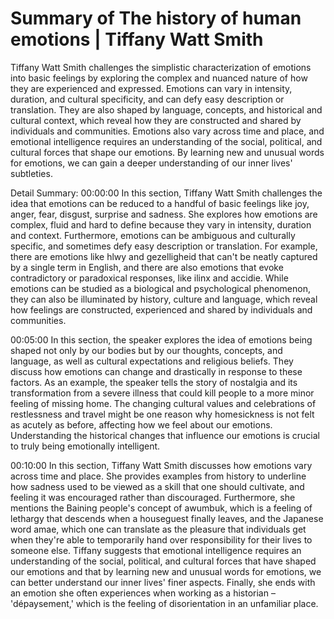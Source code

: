 # Summary of The history of human emotions | Tiffany Watt Smith

Tiffany Watt Smith challenges the simplistic characterization of emotions into basic feelings by exploring the complex and nuanced nature of how they are experienced and expressed. Emotions can vary in intensity, duration, and cultural specificity, and can defy easy description or translation. They are also shaped by language, concepts, and historical and cultural context, which reveal how they are constructed and shared by individuals and communities. Emotions also vary across time and place, and emotional intelligence requires an understanding of the social, political, and cultural forces that shape our emotions. By learning new and unusual words for emotions, we can gain a deeper understanding of our inner lives' subtleties.

Detail Summary: 
00:00:00
In this section, Tiffany Watt Smith challenges the idea that emotions can be reduced to a handful of basic feelings like joy, anger, fear, disgust, surprise and sadness. She explores how emotions are complex, fluid and hard to define because they vary in intensity, duration and context. Furthermore, emotions can be ambiguous and culturally specific, and sometimes defy easy description or translation. For example, there are emotions like hlwy and gezelligheid that can't be neatly captured by a single term in English, and there are also emotions that evoke contradictory or paradoxical responses, like ilinx and accidie. While emotions can be studied as a biological and psychological phenomenon, they can also be illuminated by history, culture and language, which reveal how feelings are constructed, experienced and shared by individuals and communities.

00:05:00
In this section, the speaker explores the idea of emotions being shaped not only by our bodies but by our thoughts, concepts, and language, as well as cultural expectations and religious beliefs. They discuss how emotions can change and drastically in response to these factors. As an example, the speaker tells the story of nostalgia and its transformation from a severe illness that could kill people to a more minor feeling of missing home. The changing cultural values and celebrations of restlessness and travel might be one reason why homesickness is not felt as acutely as before, affecting how we feel about our emotions. Understanding the historical changes that influence our emotions is crucial to truly being emotionally intelligent.

00:10:00
In this section, Tiffany Watt Smith discusses how emotions vary across time and place. She provides examples from history to underline how sadness used to be viewed as a skill that one should cultivate, and feeling it was encouraged rather than discouraged. Furthermore, she mentions the Baining people's concept of awumbuk, which is a feeling of lethargy that descends when a houseguest finally leaves, and the Japanese word amae, which one can translate as the pleasure that individuals get when they're able to temporarily hand over responsibility for their lives to someone else. Tiffany suggests that emotional intelligence requires an understanding of the social, political, and cultural forces that have shaped our emotions and that by learning new and unusual words for emotions, we can better understand our inner lives' finer aspects. Finally, she ends with an emotion she often experiences when working as a historian – 'dépaysement,' which is the feeling of disorientation in an unfamiliar place.

